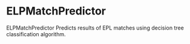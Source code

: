 # ELPMatchPredictor
ELPMatchPredictor
Predicts results of EPL matches using decision tree classification algorithm.
